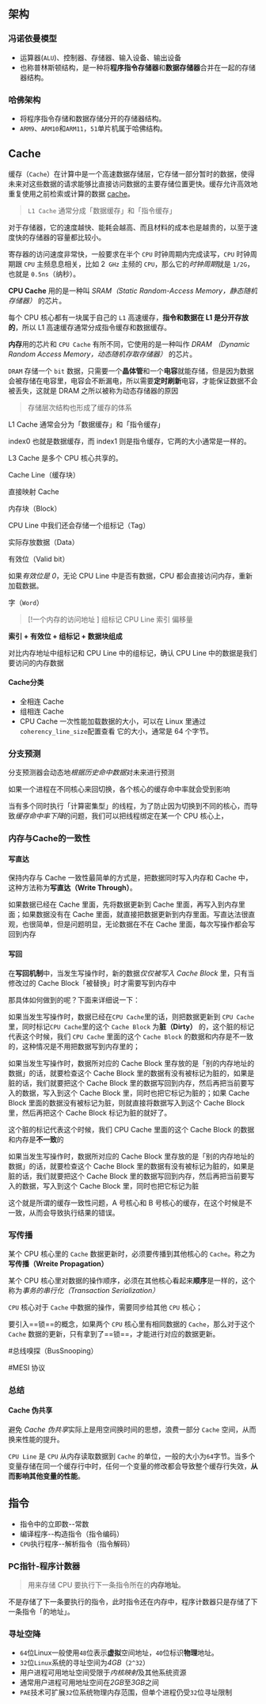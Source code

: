## 架构
### 冯诺依曼模型
- 运算器(`ALU`)、控制器、存储器、输入设备、输出设备
- 也称普林斯顿结构，是一种将**程序指令存储器**和**数据存储器**合并在一起的存储器结构。
### 哈佛架构
- 将程序指令存储和数据存储分开的存储器结构。
- `ARM9`、`ARM10`和`ARM11`，`51`单片机属于哈佛结构。
## Cache
缓存（`Cache`）在计算中是一个高速数据存储层，它存储一部分暂时的数据，使得未来对这些数据的请求能够比直接访问数据的主要存储位置更快。缓存允许高效地重复使用之前检索或计算的数据 [cache](https://aws.amazon.com/caching/)。

> `L1 Cache` 通常分成「数据缓存」和「指令缓存」

对于存储器，它的速度越快、能耗会越高、而且材料的成本也是越贵的，以至于速度快的存储器的容量都比较小。

寄存器的访问速度非常快，一般要求在半个 `CPU` 时钟周期内完成读写，`CPU` 时钟周期跟 `CPU` 主频息息相关，比如 2` GHz` 主频的 `CPU`，那么它的*时钟周期*就是 `1/2G`，也就是 `0.5ns`（纳秒）。

**CPU Cache** 用的是一种叫 *SRAM（Static Random-Access Memory，静态随机存储器）* 的芯片。

每个 CPU 核心都有一块属于自己的 `L1` 高速缓存，**指令和数据在 L1 是分开存放的**，所以 L1 高速缓存通常分成指令缓存和数据缓存。

**内存**用的芯片和 `CPU Cache` 有所不同，它使用的是一种叫作 *DRAM （Dynamic Random Access Memory，动态随机存取存储器）* 的芯片。

`DRAM` 存储一个 `bit` 数据，只需要一个**晶体管**和一个**电容**就能存储，但是因为数据会被存储在电容里，电容会不断漏电，所以需要**定时刷新**电容，才能保证数据不会被丢失，这就是 DRAM 之所以被称为动态存储器的原因

> 存储层次结构也形成了缓存的体系

L1 Cache 通常会分为「数据缓存」和「指令缓存」

index0 也就是数据缓存，而 index1 则是指令缓存，它两的大小通常是一样的。

L3 Cache 是多个 CPU 核心共享的。

Cache Line（缓存块）

直接映射 Cache

内存块（Block）

CPU Line 中我们还会存储一个组标记（Tag）

实际存放数据（Data）

有效位（Valid bit）

如果*有效位是 0*，无论 CPU Line 中是否有数据，CPU 都会直接访问内存，重新加载数据。

字（`Word`）
> [!一个内存的访问地址 ]
> 组标记
> CPU Line 索引
> 偏移量

**索引 + 有效位 + 组标记 + 数据块组成**

对比内存地址中组标记和 CPU Line 中的组标记，确认 CPU Line 中的数据是我们要访问的内存数据

#### Cache分类
- 全相连 Cache
- 组相连 Cache
- CPU Cache 一次性能加载数据的大小，可以在 Linux 里通过`coherency_line_size`配置查看 它的大小，通常是 64 个字节。

### 分支预测
分支预测器会动态地*根据历史命中数据*对未来进行预测

如果一个进程在不同核心来回切换，各个核心的缓存命中率就会受到影响

当有多个同时执行「计算密集型」的线程，为了防止因为切换到不同的核心，而导致*缓存命中率下降*的问题，我们可以把线程绑定在某一个 CPU 核心上，

### 内存与Cache的一致性
#### 写直达
保持内存与 Cache 一致性最简单的方式是，把数据同时写入内存和 Cache 中，这种方法称为**写直达（Write Through）**。

如果数据已经在 Cache 里面，先将数据更新到 Cache 里面，再写入到内存里面；如果数据没有在 Cache 里面，就直接把数据更新到内存里面。写直达法很直观，也很简单，但是问题明显，无论数据在不在 Cache 里面，每次写操作都会写回到内存

#### 写回
在**写回机制**中，当发生写操作时，新的数据*仅仅被写入 Cache Block* 里，只有当修改过的 Cache Block「被替换」时才需要写到内存中

那具体如何做到的呢？下面来详细说一下：

如果当发生写操作时，数据已经在`CPU Cache`里的话，则把数据更新到 `CPU Cache `里，同时标记`CPU Cache`里的这个 `Cache Block` 为**脏（Dirty）** 的，这个脏的标记代表这个时候，我们 `CPU Cache` 里面的这个 `Cache Block` 的数据和内存是不一致的，这种情况是不用把数据写到内存里的；

如果当发生写操作时，数据所对应的 Cache Block 里存放的是「别的内存地址的数据」的话，就要检查这个 Cache Block 里的数据有没有被标记为脏的，如果是脏的话，我们就要把这个 Cache Block 里的数据写回到内存，然后再把当前要写入的数据，写入到这个 Cache Block 里，同时也把它标记为脏的；如果 Cache Block 里面的数据没有被标记为脏，则就直接将数据写入到这个 Cache Block 里，然后再把这个 Cache Block 标记为脏的就好了。

这个脏的标记代表这个时候，我们 CPU Cache 里面的这个 Cache Block 的数据和内存是**不一致**的

如果当发生写操作时，数据所对应的 Cache Block 里存放的是「别的内存地址的数据」的话，就要检查这个 Cache Block 里的数据有没有被标记为脏的，如果是脏的话，我们就要把这个 Cache Block 里的数据写回到内存，然后再把当前要写入的数据，写入到这个 Cache Block 里，同时也把它标记为脏

这个就是所谓的缓存一致性问题，A 号核心和 B 号核心的缓存，在这个时候是不一致，从而会导致执行结果的错误。

### 写传播

某个 CPU 核心里的 `Cache` 数据更新时，必须要传播到其他核心的 `Cache`。称之为**写传播（Wreite Propagation）**

某个 CPU 核心里对数据的操作顺序，必须在其他核心看起来**顺序**是一样的，这个称为*事务的串行化（Transaction Serialization）*

`CPU` 核心对于 `Cache` 中数据的操作，需要同步给其他 `CPU` 核心；

要引入==锁==的概念，如果两个 `CPU` 核心里有相同数据的 `Cache`，那么对于这个 `Cache` 数据的更新，只有拿到了==锁==，才能进行对应的数据更新。

#总线嗅探（BusSnooping）

#MESI 协议

### 总结
#### Cache 伪共享
避免 *Cache 伪共享*实际上是用空间换时间的思想，浪费一部分 `Cache` 空间，从而换来性能的提升。

`CPU Line` 是 `CPU` 从内存读取数据到 `Cache` 的单位，一般的大小为`64`字节。当多个变量存储在同一个缓存行中时，任何一个变量的修改都会导致整个缓存行失效，**从而影响其他变量的性能**。

## 指令
- 指令中的立即数--常数
- 编译程序--构造指令（指令编码）
- `CPU`执行程序--解析指令（指令解码）

### PC指针-程序计数器
> 用来存储 CPU 要执行下一条指令所在的**内存地址**。

不是存储了下一条要执行的指令，此时指令还在内存中，程序计数器只是存储了下一条指令「的地址」。
### 寻址空降
- `64`位Linux一般使用`48`位表示**虚拟**空间地址，`40`位标识**物理**地址。
- `32`位`Linux`系统的寻址空间为*4GB*（`2^32`）
- 用户进程可用地址空间受限于*内核映射*及其他系统资源
- 通常用户进程可用地址空间在*2GB*至*3GB*之间
- `PAE`技术可扩展`32`位系统物理内存范围，但单个进程仍受`32`位寻址限制